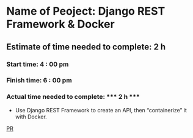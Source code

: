 
# Name of Peoject: Django REST Framework & Docker

## Estimate of time needed to complete: 2 h

### Start time: 4 : 00 pm
### Finish time: 6 : 00 pm
### Actual time needed to complete: *** 2 h ***

* Use Django REST Framework to create an API, then “containerize” it with Docker.

[PR](https://github.com/Hamza-Rashed/drf-api/pull/2)
